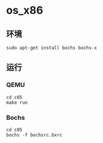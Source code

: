 # os_x86

## 环境
```
sudo apt-get install bochs bochs-x

```

## 运行

### QEMU
```
cd c05
make run
```

### Bochs
```
cd c05
bochs -f bochsrc.bxrc
```
